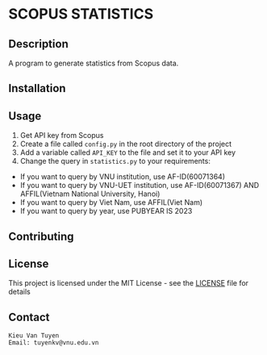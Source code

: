 # SCOPUS STATISTICS

## Description
A program to generate statistics from Scopus data.

## Installation

## Usage
1. Get API key from Scopus
2. Create a file called `config.py` in the root directory of the project
3. Add a variable called `API_KEY` to the file and set it to your API key
4. Change the query in `statistics.py` to your requirements:
- If you want to query by VNU institution, use AF-ID(60071364)
- If you want to query by VNU-UET institution, use AF-ID(60071367) AND AFFIL(Vietnam National University, Hanoi)
- If you want to query by Viet Nam, use AFFIL(Viet Nam)
- If you want to query by year, use PUBYEAR IS 2023

## Contributing

## License
This project is licensed under the MIT License - see the [LICENSE](LICENSE) file for details

## Contact
```
Kieu Van Tuyen
Email: tuyenkv@vnu.edu.vn
```


